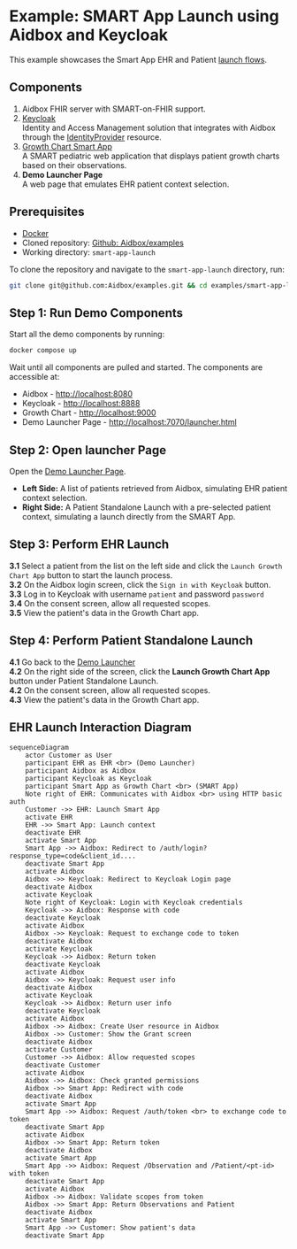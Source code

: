 # Example: SMART App Launch using Aidbox and Keycloak

This example showcases the Smart App EHR and Patient [launch flows](https://hl7.org/fhir/smart-app-launch/app-launch.html).

## Components

1. Aidbox FHIR server with SMART-on-FHIR support.
2. [Keycloak](https://www.keycloak.org/)\
   Identity and Access Management solution that integrates with Aidbox through the [IdentityProvider](https://docs.aidbox.app/modules/security-and-access-control/set-up-external-identity-provider) resource.
3. [Growth Chart Smart App](https://github.com/smart-on-fhir/growth-chart-app)\
   A SMART pediatric web application that displays patient growth charts based on their observations.
4. **Demo Launcher Page**\
   A web page that emulates EHR patient context selection.

## Prerequisites

* [Docker](https://www.docker.com/)
* Cloned repository: [Github: Aidbox/examples](https://github.com/Aidbox/examples/tree/main)
* Working directory: `smart-app-launch`

To clone the repository and navigate to the `smart-app-launch` directory, run:

```sh
git clone git@github.com:Aidbox/examples.git && cd examples/smart-app-launch 
```

## Step 1: Run Demo Components

Start all the demo components by running:

```sh
docker compose up
```

Wait until all components are pulled and started. The components are accessible at:

* Aidbox - [http://localhost:8080](http://localhost:8080)
* Keycloak - [http://localhost:8888](http://localhost:8888)
* Growth Chart - [http://localhost:9000](http://localhost:9000)
* Demo Launcher Page - [http://localhost:7070/launcher.html](http://localhost:7070/launcher.html)

## Step 2: Open launcher Page

Open the [Demo Launcher Page](http://localhost:7070/launcher.html).

* **Left Side:** A list of patients retrieved from Aidbox, simulating EHR patient context selection.
* **Right Side:** A Patient Standalone Launch with a pre-selected patient context, simulating a launch directly from the SMART App.

## Step 3: Perform EHR Launch

**3.1** Select a patient from the list on the left side and click the `Launch Growth Chart App` button to start the launch process.\
**3.2** On the Aidbox login screen, click the `Sign in with Keycloak` button.\
**3.3** Log in to Keycloak with username `patient` and password `password`\
**3.4** On the consent screen, allow all requested scopes.\
**3.5** View the patient's data in the Growth Chart app.

## Step 4: Perform Patient Standalone Launch

**4.1** Go back to the [Demo Launcher](http://localhost:7070/launcher.html)\
**4.2** On the right side of the screen, click the **Launch Growth Chart App** button under Patient Standalone Launch.\
**4.2** On the consent screen, allow all requested scopes.\
**4.3** View the patient's data in the Growth Chart app.

## EHR Launch Interaction Diagram

```mermaid
sequenceDiagram
    actor Customer as User
    participant EHR as EHR <br> (Demo Launcher)
    participant Aidbox as Aidbox 
    participant Keycloak as Keycloak 
    participant Smart App as Growth Chart <br> (SMART App)
    Note right of EHR: Communicates with Aidbox <br> using HTTP basic auth
    Customer ->> EHR: Launch Smart App
    activate EHR
    EHR ->> Smart App: Launch context
    deactivate EHR
    activate Smart App
    Smart App ->> Aidbox: Redirect to /auth/login?response_type=code&client_id....
    deactivate Smart App
    activate Aidbox
    Aidbox ->> Keycloak: Redirect to Keycloak Login page 
    deactivate Aidbox
    activate Keycloak 
    Note right of Keycloak: Login with Keycloak credentials
    Keycloak ->> Aidbox: Response with code
    deactivate Keycloak
    activate Aidbox
    Aidbox ->> Keycloak: Request to exchange code to token
    deactivate Aidbox 
    activate Keycloak 
    Keycloak ->> Aidbox: Return token 
    deactivate Keycloak
    activate Aidbox
    Aidbox ->> Keycloak: Request user info
    deactivate Aidbox 
    activate Keycloak
    Keycloak ->> Aidbox: Return user info 
    deactivate Keycloak
    activate Aidbox
    Aidbox ->> Aidbox: Create User resource in Aidbox  
    Aidbox ->> Customer: Show the Grant screen 
    deactivate Aidbox 
    activate Customer
    Customer ->> Aidbox: Allow requested scopes  
    deactivate Customer
    activate Aidbox
    Aidbox ->> Aidbox: Check granted permissions
    Aidbox ->> Smart App: Redirect with code
    deactivate Aidbox 
    activate Smart App
    Smart App ->> Aidbox: Request /auth/token <br> to exchange code to token
    deactivate Smart App
    activate Aidbox
    Aidbox ->> Smart App: Return token
    deactivate Aidbox 
    activate Smart App
    Smart App ->> Aidbox: Request /Observation and /Patient/<pt-id> with token
    deactivate Smart App
    activate Aidbox
    Aidbox ->> Aidbox: Validate scopes from token
    Aidbox ->> Smart App: Return Observations and Patient
    deactivate Aidbox 
    activate Smart App
    Smart App ->> Customer: Show patient's data
    deactivate Smart App
```

